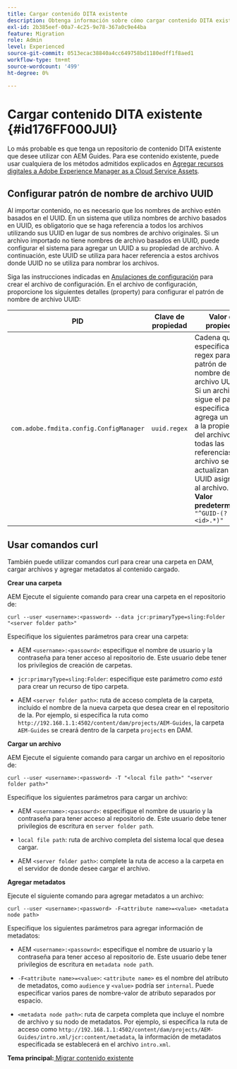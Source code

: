 ```yaml
---
title: Cargar contenido DITA existente
description: Obtenga información sobre cómo cargar contenido DITA existente
exl-id: 2b385eef-00a7-4c25-9e78-367a0c9e44ba
feature: Migration
role: Admin
level: Experienced
source-git-commit: 0513ecac38840a4cc649758bd1180edff1f8aed1
workflow-type: tm+mt
source-wordcount: '499'
ht-degree: 0%

---
```


# Cargar contenido DITA existente {#id176FF000JUI}

Lo más probable es que tenga un repositorio de contenido DITA existente que desee utilizar con AEM Guides. Para ese contenido existente, puede usar cualquiera de los métodos admitidos explicados en [Agregar recursos digitales a Adobe Experience Manager as a Cloud Service Assets](https://experienceleague.adobe.com/docs/experience-manager-cloud-service/assets/manage/add-assets.html).

## Configurar patrón de nombre de archivo UUID

Al importar contenido, no es necesario que los nombres de archivo estén basados en el UUID. En un sistema que utiliza nombres de archivo basados en UUID, es obligatorio que se haga referencia a todos los archivos utilizando sus UUID en lugar de sus nombres de archivo originales. Si un archivo importado no tiene nombres de archivo basados en UUID, puede configurar el sistema para agregar un UUID a su propiedad de archivo. A continuación, este UUID se utiliza para hacer referencia a estos archivos donde UUID no se utiliza para nombrar los archivos.

Siga las instrucciones indicadas en [Anulaciones de configuración](download-install-additional-config-override.md#) para crear el archivo de configuración. En el archivo de configuración, proporcione los siguientes detalles \(property\) para configurar el patrón de nombre de archivo UUID:

| PID | Clave de propiedad | Valor de propiedad |
|---|------------|--------------|
| `com.adobe.fmdita.config.ConfigManager` | `uuid.regex` | Cadena que especifica la regex para el patrón de nombre de archivo UUID. <br> Si un archivo no sigue el patrón especificado, se agrega un UUID a la propiedad del archivo y todas las referencias al archivo se actualizan con el UUID asignado al archivo. <br> **Valor predeterminado**: `"^GUID-(?<id>.*)"` |

## Usar comandos curl

También puede utilizar comandos curl para crear una carpeta en DAM, cargar archivos y agregar metadatos al contenido cargado.

**Crear una carpeta**

AEM Ejecute el siguiente comando para crear una carpeta en el repositorio de:

```
curl --user <username>:<password> --data jcr:primaryType=sling:Folder "<server folder path>"
```

Especifique los siguientes parámetros para crear una carpeta:

- AEM `<username>:<passowrd>`: especifique el nombre de usuario y la contraseña para tener acceso al repositorio de. Este usuario debe tener los privilegios de creación de carpetas.

- `jcr:primaryType=sling:Folder`: especifique este parámetro *como está* para crear un recurso de tipo carpeta.

- AEM `<server folder path>`: ruta de acceso completa de la carpeta, incluido el nombre de la nueva carpeta que desea crear en el repositorio de la. Por ejemplo, si especifica la ruta como `http://192.168.1.1:4502/content/dam/projects/AEM-Guides`, la carpeta `AEM-Guides` se creará dentro de la carpeta `projects` en DAM.


**Cargar un archivo**

AEM Ejecute el siguiente comando para cargar un archivo en el repositorio de:

```
curl --user <username>:<password> -T "<local file path>" "<server folder path>"
```

Especifique los siguientes parámetros para cargar un archivo:

- AEM `<username>:<passowrd>`: especifique el nombre de usuario y la contraseña para tener acceso al repositorio de. Este usuario debe tener privilegios de escritura en `server folder path`.

- ``local file path``: ruta de archivo completa del sistema local que desea cargar.

- AEM `<server folder path>`: complete la ruta de acceso a la carpeta en el servidor de donde desee cargar el archivo.


**Agregar metadatos**

Ejecute el siguiente comando para agregar metadatos a un archivo:

```
curl --user <username>:<password> -F<attribute name>=<value> <metadata node path>
```

Especifique los siguientes parámetros para agregar información de metadatos:

- AEM `<username>:<passowrd>`: especifique el nombre de usuario y la contraseña para tener acceso al repositorio de. Este usuario debe tener privilegios de escritura en ``metadata node path``.

- ``-F<attribute name>=<value>``: `<attribute name>` es el nombre del atributo de metadatos, como `audience` y `<value>` podría ser `internal`. Puede especificar varios pares de nombre-valor de atributo separados por espacio.

- `<metadata node path>`: ruta de carpeta completa que incluye el nombre de archivo y su nodo de metadatos. Por ejemplo, si especifica la ruta de acceso como `http://192.168.1.1:4502/content/dam/projects/AEM-Guides/intro.xml/jcr:content/metadata`, la información de metadatos especificada se establecerá en el archivo `intro.xml`.


**Tema principal:**[ Migrar contenido existente](migrate-content.md)
